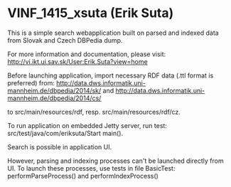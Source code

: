 VINF_1415_xsuta (Erik Suta)
===============

This is a simple search webapplication built on
parsed and indexed data from Slovak and Czech DBPedia
dump.

For more information and documentation, please visit:
http://vi.ikt.ui.sav.sk/User:Erik.Suta?view=home

Before launching application, import necessary RDF data
(.ttl format is preferred) from:
http://data.dws.informatik.uni-mannheim.de/dbpedia/2014/sk/
and
http://data.dws.informatik.uni-mannheim.de/dbpedia/2014/cs/

to
src/main/resources/rdf, resp. src/main/resources/rdf/cz.

To run application on embedded Jetty server, run test:
src/test/java/com/eriksuta/Start main().

Search is possible in application UI.

However, parsing and indexing processes can't be launched
directly from UI. To launch these processes, use tests
in file BasicTest:
performParseProcess() and performIndexProcess()


